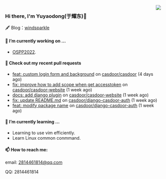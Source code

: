 <img align="right" src="https://github-readme-stats.vercel.app/api?username=leo220yuyaodog&show_icons=true&icon_color=805AD5&text_color=718096&bg_color=ffffff&hide_title=true" />

### Hi there, I'm Yuyaodong(于耀东)👋
🖋 Blog：[windsparkle](https://blog.windsparkle.top)
#### 🔭 I’m currently working on ...
- [OSPP2022](https://summer-ospp.ac.cn/).

#### 🔨 Check out my recent pull requests

- [feat: custom login form and background](https://github.com/casdoor/casdoor/pull/1107) on [casdoor/casdoor](https://github.com/casdoor/casdoor) (4 days ago)
- [fix: improve how to add scope when get accesstoken](https://github.com/casdoor/casdoor-website/pull/323) on [casdoor/casdoor-website](https://github.com/casdoor/casdoor-website) (1 week ago)
- [docs: add django plugin](https://github.com/casdoor/casdoor-website/pull/314) on [casdoor/casdoor-website](https://github.com/casdoor/casdoor-website) (1 week ago)
- [fix: update README.md](https://github.com/casdoor/django-casdoor-auth/pull/4) on [casdoor/django-casdoor-auth](https://github.com/casdoor/django-casdoor-auth) (1 week ago)
- [feat: modify package name](https://github.com/casdoor/django-casdoor-auth/pull/3) on [casdoor/django-casdoor-auth](https://github.com/casdoor/django-casdoor-auth) (1 week ago)

#### 🌱 I’m currently learning ...
- Learning to use vim efficiently.
- Learn Linux common conmmand.

#### 📫 How to reach me:
email: 2814461814@qq.com

QQ: 2814461814
